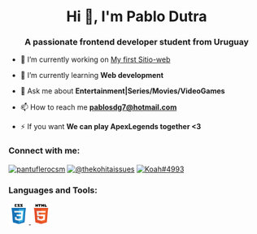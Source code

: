 <h1 align="center">Hi 👋, I'm Pablo Dutra</h1>
<h3 align="center">A passionate frontend developer student from Uruguay</h3>

- 🔭 I’m currently working on [My first Sitio-web](https://github.com/TheKohitaIssues/sitio-web)

- 🌱 I’m currently learning **Web development**

- 💬 Ask me about **Entertainment|Series/Movies/VideoGames**

- 📫 How to reach me **pablosdg7@hotmail.com**

- ⚡ If you want **We can play ApexLegends together <3**

<h3 align="left">Connect with me:</h3>
<p align="left">
<a href="https://twitter.com/pantuflerocsm" target="blank"><img align="center" src="https://raw.githubusercontent.com/rahuldkjain/github-profile-readme-generator/master/src/images/icons/Social/twitter.svg" alt="pantuflerocsm" height="30" width="40" /></a>
<a href="https://instagram.com/@thekohitaissues" target="blank"><img align="center" src="https://raw.githubusercontent.com/rahuldkjain/github-profile-readme-generator/master/src/images/icons/Social/instagram.svg" alt="@thekohitaissues" height="30" width="40" /></a>
<a href="https://discord.gg/Koah#4993" target="blank"><img align="center" src="https://raw.githubusercontent.com/rahuldkjain/github-profile-readme-generator/master/src/images/icons/Social/discord.svg" alt="Koah#4993" height="30" width="40" /></a>
</p>

<h3 align="left">Languages and Tools:</h3>
<p align="left"> <a href="https://www.w3schools.com/css/" target="_blank" rel="noreferrer"> <img src="https://raw.githubusercontent.com/devicons/devicon/master/icons/css3/css3-original-wordmark.svg" alt="css3" width="40" height="40"/> </a> <a href="https://www.w3.org/html/" target="_blank" rel="noreferrer"> <img src="https://raw.githubusercontent.com/devicons/devicon/master/icons/html5/html5-original-wordmark.svg" alt="html5" width="40" height="40"/> </a> </p>